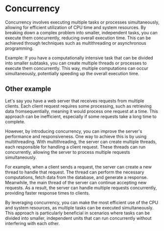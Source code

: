 # Concurrency

Concurrency involves executing multiple tasks or processes simultaneously, 
allowing for efficient utilization of CPU time and system resources. By 
breaking down a complex problem into smaller, independent tasks, you can 
execute them concurrently, reducing overall execution time. This can be 
achieved through techniques such as multithreading or asynchronous 
programming. 

Example: If you have a computationally intensive task that can be divided 
into smaller subtasks, you can create multiple threads or processes to 
execute them concurrently. This way, multiple computations can occur 
simultaneously, potentially speeding up the overall execution time. 


## Other example

Let's say you have a web server that receives requests from multiple clients. 
Each client request requires some processing, such as retrieving data 
fromsequentially, meaning it would process one request at a time. This 
approach can be inefficient, especially if some requests take a long time to 
complete. 

However, by introducing concurrency, you can improve the server's performance 
and responsiveness. One way to achieve this is by using multithreading. With 
multithreading, the server can create multiple threads, each responsible for 
handling a client request. These threads can run concurrently, allowing the 
server to process multiple requests simultaneously. 

For example, when a client sends a request, the server can create a new 
thread to handle that request. The thread can perform the necessary 
computations, fetch data from the database, and generate a response. 
Meanwhile, the main thread of the server can continue accepting new requests. 
As a result, the server can handle multiple requests concurrently, providing 
faster response times to clients. 

By leveraging concurrency, you can make the most efficient use of the CPU and 
system resources, as multiple tasks can be executed simultaneously. This 
approach is particularly beneficial in scenarios where tasks can be divided 
into smaller, independent units that can run concurrently without interfering 
with each other. 
